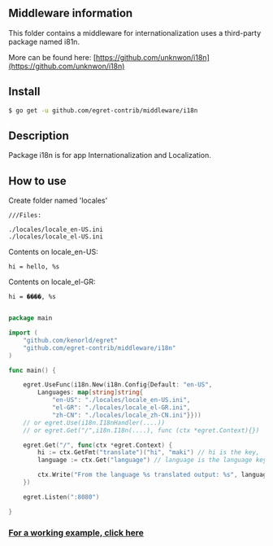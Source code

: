 ## Middleware information

This folder contains a middleware for internationalization uses a third-party package named i81n.

More can be found here:
[https://github.com/unknwon/i18n](https://github.com/unknwon/i18n)

## Install

```sh
$ go get -u github.com/egret-contrib/middleware/i18n
```

## Description

Package i18n is for app Internationalization and Localization.


## How to use

Create folder named 'locales'
```
///Files:

./locales/locale_en-US.ini
./locales/locale_el-US.ini
```
Contents on locale_en-US:
```
hi = hello, %s
```
Contents on locale_el-GR:
```
hi = ����, %s
```

```go

package main

import (
	"github.com/kenorld/egret"
	"github.com/egret-contrib/middleware/i18n"
)

func main() {

	egret.UseFunc(i18n.New(i18n.Config{Default: "en-US",
		Languages: map[string]string{
			"en-US": "./locales/locale_en-US.ini",
			"el-GR": "./locales/locale_el-GR.ini",
			"zh-CN": "./locales/locale_zh-CN.ini"}}))
	// or egret.Use(i18n.I18nHandler(....))
	// or egret.Get("/",i18n.I18n(....), func (ctx *egret.Context){})

	egret.Get("/", func(ctx *egret.Context) {
		hi := ctx.GetFmt("translate")("hi", "maki") // hi is the key, 'maki' is the %s, the second parameter is optional
		language := ctx.Get("language") // language is the language key, example 'en-US'

		ctx.Write("From the language %s translated output: %s", language, hi)
	})

	egret.Listen(":8080")

}

```

### [For a working example, click here](https://github.com/kenorld/egret/tree/examples/middleware_internationalization_i18n)
